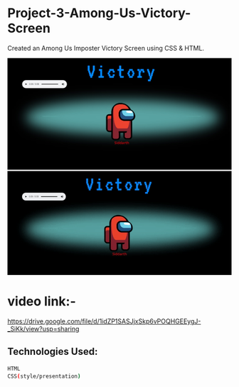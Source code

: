 # Project-3-Among-Us-Victory-Screen
Created an Among Us Imposter Victory Screen using CSS &amp; HTML.

![](2.jpg)
![](3.gif)

# video link:-
https://drive.google.com/file/d/1idZP1SASJjxSkp6vPOQHGEEygJ-_SiKk/view?usp=sharing

## Technologies Used:
```bash
HTML
CSS(style/presentation)
